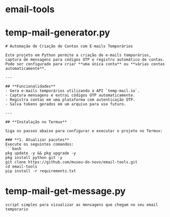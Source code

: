 # email-tools
# temp-mail-generator.py
	# Automação de Criação de Contas com E-mails Temporários
	
	Este projeto em Python permite a criação de e-mails temporários, captura de mensagens para códigos OTP e registro automático de contas. Pode ser configurado para criar **uma única conta** ou **várias contas automaticamente**.
	
	---
	
	## **Funcionalidades**
	- Gera e-mails temporários utilizando a API `temp-mail.io`.
	- Captura mensagens e extrai códigos OTP automaticamente.
	- Registra contas em uma plataforma com autenticação OTP.
	- Salva tokens gerados em um arquivo para uso futuro.
	
	---
	
	## **Instalação no Termux**
	
	Siga os passos abaixo para configurar e executar o projeto no Termux:
	
	### **1. Atualizar pacotes**
	Execute os seguintes comandos:
	```bash
	pkg update -y && pkg upgrade -y
	pkg install python git -y
 	git clone https://github.com/museu-do-novo/email-tools.git
	cd email-tools
	pip install -r requirements.txt
# temp-mail-get-message.py
	script simples para vizualizar as mensagens que chegam no seu email temporario
 
